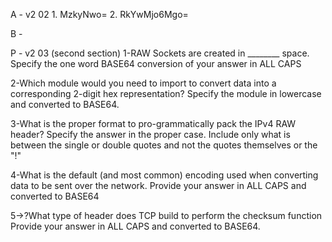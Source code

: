 A - v2 02 1. MzkyNwo=
          2. RkYwMjo6Mgo=





B - 




P - 
v2 03 (second section)
1-RAW Sockets are created in ________ space. Specify the one word BASE64 conversion of your answer in ALL CAPS

2-Which module would you need to import to convert data into a corresponding 2-digit hex representation?
Specify the module in lowercase and converted to BASE64.

3-What is the proper format to pro-grammatically pack the IPv4 RAW header?
Specify the answer in the proper case. Include only what is between the single or double quotes and not the quotes themselves or the "!"

4-What is the default (and most common) encoding used when converting data to be sent over the network.
Provide your answer in ALL CAPS and converted to BASE64

5->?What type of header does TCP build to perform the checksum function
Provide your answer in ALL CAPS and converted to BASE64.
